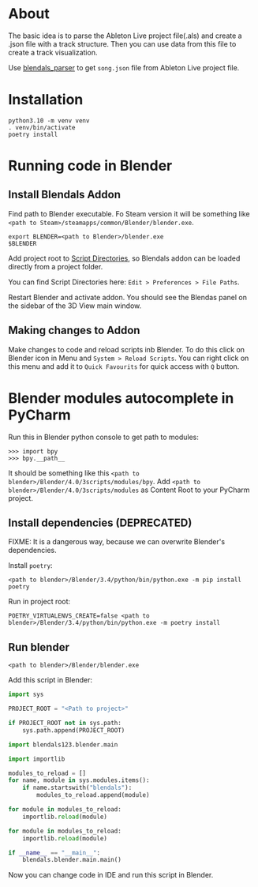 # About

The basic idea is to parse the Ableton Live project file(.als) 
and create a .json file with a track structure. Then you can use data from
this file to create a track visualization.

Use [blendals_parser](https://github.com/Alerion/blendals_parser) to get `song.json` file
from Ableton Live project file.

# Installation

```
python3.10 -m venv venv
. venv/bin/activate
poetry install
```

# Running code in Blender

## Install Blendals Addon

Find path to Blender executable. Fo Steam version it will be something like `<path to Steam>/steamapps/common/Blender/blender.exe`.

```
export BLENDER=<path to Blender>/blender.exe
$BLENDER
```

Add project root to [Script Directories](https://docs.blender.org/manual/en/latest/editors/preferences/file_paths.html#script-directories),
so Blendals addon can be loaded directly from a project folder.

You can find Script Directories here: `Edit > Preferences > File Paths`.

Restart Blender and activate addon. You should see the Blendas panel on the sidebar of the 3D View main window.

## Making changes to Addon

Make changes to code and reload scripts inb Blender. To do this click on Blender icon in Menu and `System > Reload Scripts`.
You can right click on this menu and add it to `Quick Favourits` for quick access with `Q` button.

# Blender modules autocomplete in PyCharm

Run this in Blender python console to get path to modules:
```
>>> import bpy
>>> bpy.__path__
```

It should be something like this `<path to blender>/Blender/4.0/3scripts/modules/bpy`.
Add `<path to blender>/Blender/4.0/3scripts/modules` as Content Root to your PyCharm project.





## Install dependencies (DEPRECATED)

FIXME: It is a dangerous way, because we can overwrite Blender's dependencies. 

Install `poetry`:
```
<path to blender>/Blender/3.4/python/bin/python.exe -m pip install poetry
```

Run in project root:
```
POETRY_VIRTUALENVS_CREATE=false <path to blender>/Blender/3.4/python/bin/python.exe -m poetry install
```

## Run blender

```
<path to blender>/Blender/blender.exe
```

Add this script in Blender:

```python
import sys

PROJECT_ROOT = "<Path to project>"

if PROJECT_ROOT not in sys.path:
    sys.path.append(PROJECT_ROOT)

import blendals123.blender.main

import importlib

modules_to_reload = []
for name, module in sys.modules.items():
    if name.startswith("blendals"):
        modules_to_reload.append(module)

for module in modules_to_reload:
    importlib.reload(module)

for module in modules_to_reload:
    importlib.reload(module)

if __name__ == "__main__":
    blendals.blender.main.main()
```

Now you can change code in IDE and run this script in Blender.

